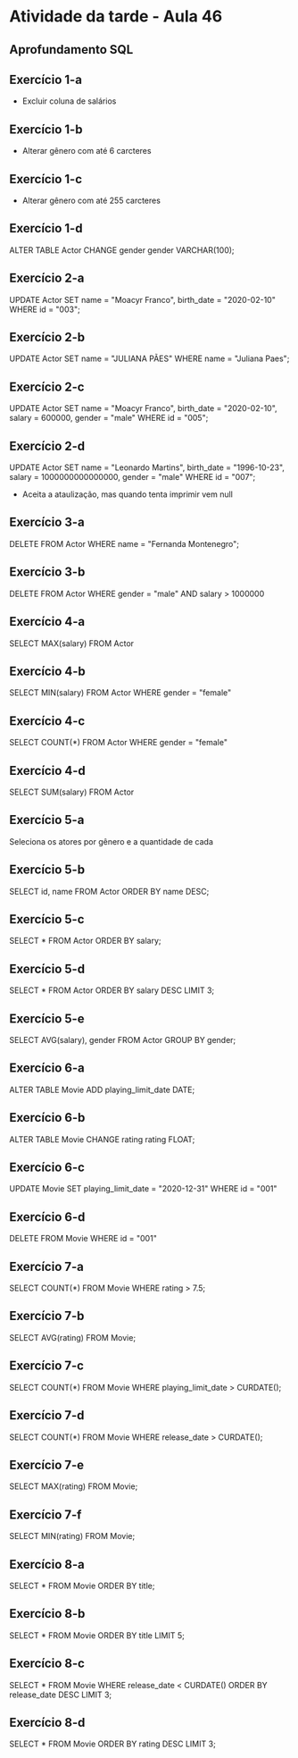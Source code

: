 # Atividade da tarde - Aula 46

## Aprofundamento SQL

## Exercício 1-a

- Excluir coluna de salários

## Exercício 1-b

- Alterar gênero com até 6 carcteres

## Exercício 1-c

- Alterar gênero com até 255 carcteres

## Exercício 1-d

ALTER TABLE Actor CHANGE gender gender VARCHAR(100);

## Exercício 2-a

UPDATE Actor
SET
name = "Moacyr Franco",
birth_date = "2020-02-10"
WHERE id = "003";

## Exercício 2-b

UPDATE Actor
SET name = "JULIANA PÃES"
WHERE name = "Juliana Paes";

## Exercício 2-c

UPDATE Actor
SET
name = "Moacyr Franco",
birth_date = "2020-02-10",
salary = 600000,
gender = "male"
WHERE id = "005";

## Exercício 2-d

UPDATE Actor
SET
name = "Leonardo Martins",
birth_date = "1996-10-23",
salary = 1000000000000000,
gender = "male"
WHERE id = "007";

- Aceita a ataulização, mas quando tenta imprimir vem null

## Exercício 3-a

DELETE FROM Actor WHERE name = "Fernanda Montenegro";

## Exercício 3-b

DELETE FROM Actor
WHERE
gender = "male" AND
salary > 1000000

## Exercício 4-a

SELECT MAX(salary) FROM Actor

## Exercício 4-b

SELECT MIN(salary) FROM Actor WHERE gender = "female"

## Exercício 4-c

SELECT COUNT(\*) FROM Actor WHERE gender = "female"

## Exercício 4-d

SELECT SUM(salary) FROM Actor

## Exercício 5-a

Seleciona os atores por gênero e a quantidade de cada

## Exercício 5-b

SELECT id, name FROM Actor
ORDER BY name DESC;

## Exercício 5-c

SELECT \* FROM Actor
ORDER BY salary;

## Exercício 5-d

SELECT \* FROM Actor
ORDER BY salary DESC
LIMIT 3;

## Exercício 5-e

SELECT AVG(salary), gender FROM Actor
GROUP BY gender;

## Exercício 6-a

ALTER TABLE Movie ADD playing_limit_date DATE;

## Exercício 6-b

ALTER TABLE Movie CHANGE rating rating FLOAT;

## Exercício 6-c

UPDATE Movie
SET
playing_limit_date = "2020-12-31"
WHERE id = "001"

## Exercício 6-d

DELETE FROM Movie WHERE id = "001"

## Exercício 7-a

SELECT COUNT(\*) FROM Movie WHERE rating > 7.5;

## Exercício 7-b

SELECT AVG(rating) FROM Movie;

## Exercício 7-c

SELECT COUNT(\*) FROM Movie WHERE playing_limit_date > CURDATE();

## Exercício 7-d

SELECT COUNT(\*) FROM Movie WHERE release_date > CURDATE();

## Exercício 7-e

SELECT MAX(rating) FROM Movie;

## Exercício 7-f

SELECT MIN(rating) FROM Movie;

## Exercício 8-a

SELECT \* FROM Movie ORDER BY title;

## Exercício 8-b

SELECT \* FROM Movie ORDER BY title LIMIT 5;

## Exercício 8-c

SELECT \* FROM Movie
WHERE release_date < CURDATE()
ORDER BY release_date DESC
LIMIT 3;

## Exercício 8-d

SELECT \* FROM Movie
ORDER BY rating DESC
LIMIT 3;
